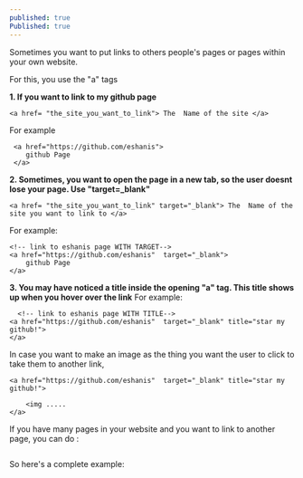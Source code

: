 ```yaml
---
published: true
Published: true
---
```

Sometimes you want to put links to others people's pages or pages within your own website.

For this, you use the "a" tags

**1. If you want to link to my github page**
```
<a href= "the_site_you_want_to_link"> The  Name of the site </a>
```
For example
```
 <a href="https://github.com/eshanis">  
    github Page      
 </a>
```

**2. Sometimes, you want to open the page in a new tab, so the user doesnt lose your page. Use "target=_blank"**
```
<a href= "the_site_you_want_to_link" target="_blank"> The  Name of the site you want to link to </a>
```
For example:
```
<!-- link to eshanis page WITH TARGET-->
<a href="https://github.com/eshanis"  target="_blank">      
	github Page       
</a>
```

**3. You may have noticed a title inside the opening "a" tag. This title shows up when you hover over the link**
For example:
```
  <!-- link to eshanis page WITH TITLE-->
<a href="https://github.com/eshanis"  target="_blank" title="star my github!">
</a>       
```


In case you want to make an image as the thing you want the user to click to take them to another link, 
```
<a href="https://github.com/eshanis"  target="_blank" title="star my github!">
       
	<img .....         
</a>

```

If you have many pages in your website and you want to link to another page, you can do :
```

```
So here's a complete example: 

